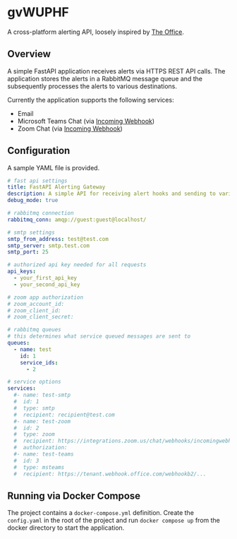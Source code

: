 # gvWUPHF

A cross-platform alerting API, loosely inspired by [The Office](https://en.wikipedia.org/wiki/WUPHF.com).

## Overview

A simple FastAPI application receives alerts via HTTPS REST API calls. The application stores the alerts in a RabbitMQ message queue and the subsequently processes the alerts to various destinations.

Currently the application supports the following services:

* Email
* Microsoft Teams Chat (via [Incoming Webhook](https://learn.microsoft.com/en-us/microsoftteams/platform/webhooks-and-connectors/how-to/add-incoming-webhook))
* Zoom Chat (via [Incoming Webhook](https://support.zoom.com/hc/en/article?id=zm_kb&sysparm_article=KB0067640))

## Configuration 

A sample YAML file is provided.

```yaml
# fast api settings
title: FastAPI Alerting Gateway
description: A simple API for receiving alert hooks and sending to various services. Currently supports SMTP, Microsoft Teams chat and Zoom Chat as destinations.
debug_mode: true

# rabbitmq connection
rabbitmq_conn: amqp://guest:guest@localhost/

# smtp settings
smtp_from_address: test@test.com
smtp_server: smtp.test.com
smtp_port: 25

# authorized api key needed for all requests
api_keys: 
  - your_first_api_key
  - your_second_api_key

# zoom app authorization
# zoom_account_id: 
# zoom_client_id:
# zoom_client_secret:

# rabbitmq queues
# this determines what service queued messages are sent to
queues:
  - name: test
    id: 1
    service_ids:
      - 2

# service options
services:
  #- name: test-smtp
  #  id: 1
  #  type: smtp
  #  recipient: recipient@test.com
  #- name: test-zoom
  #  id: 2
  #  type: zoom
  #  recipient: https://integrations.zoom.us/chat/webhooks/incomingwebhook/...
  #  authorization:
  #- name: test-teams
  #  id: 3
  #  type: msteams
  #  recipient: https://tenant.webhook.office.com/webhookb2/...
```

## Running via Docker Compose

The project contains a `docker-compose.yml` definition. Create the `config.yaml` in the root of the project and run `docker compose up` from the docker directory to start the application.